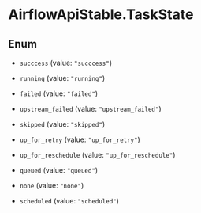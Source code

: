 # AirflowApiStable.TaskState

## Enum


* `succcess` (value: `"succcess"`)

* `running` (value: `"running"`)

* `failed` (value: `"failed"`)

* `upstream_failed` (value: `"upstream_failed"`)

* `skipped` (value: `"skipped"`)

* `up_for_retry` (value: `"up_for_retry"`)

* `up_for_reschedule` (value: `"up_for_reschedule"`)

* `queued` (value: `"queued"`)

* `none` (value: `"none"`)

* `scheduled` (value: `"scheduled"`)


